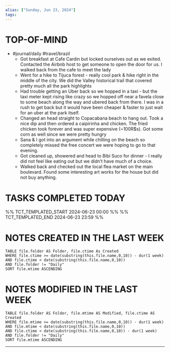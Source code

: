 ```yaml
---
alias: ["Sunday, Jun 23, 2024"]
tags: 
---
```



# TOP-OF-MIND
- #journal/daily #travel/brazil     
	- Got breakfast at Cafe Cardin but locked ourselves out as we exited. Contacted the Airbnb host to get someone to open the door for us. I walked back from the cafe to meet the lady
	- Went for a hike to Tijuca forest - really cool park & hike right in the middle of the city. We did the Valley historical trail that covered pretty much all the park highlights
	- Had trouble getting an Uber back so we hopped in a taxi - but the taxi meter kept rising like crazy so we hopped off near a favela close to some beach along the way and ubered back from there. I was in a rush to get back but it would have been cheaper & faster to just wait for an uber at the park itself.
	- Changed an head straight to Copacabana beach to hang out. Took a nice dip and then ordered a caipirinha and chicken. The fried chicken took forever and was super expensive (~100R$s). Got some corn as well since we were pretty hungry
	- Sana & I got into an argument while chilling on the beach so completely missed the free concert we were hoping to go to that evening.
	- Got cleaned up, showered and head to Bibi Suco for dinner - I really did not feel like eating out but we didn’t have much of a choice.
	- Walked back and checked out the local flea market on the main boulevard. Found some interesting art works for the house but did not buy anything.

# TASKS COMPLETED TODAY
%% TCT_TEMPLATED_START 2024-06-23 00:00 %%
%% TCT_TEMPLATED_END 2024-06-23 23:59 %%


# NOTES CREATED IN THE LAST WEEK
``` dataview
TABLE file.folder AS Folder, file.ctime As Created
WHERE file.ctime >= date(substring(this.file.name,0,10)) - dur(1 week) 
AND file.ctime < date(substring(this.file.name,0,10)) 
AND file.folder != "Daily"
SORT file.mtime ASCENDING
```

# NOTES MODIFIED IN THE LAST WEEK
``` dataview
TABLE file.folder AS Folder, file.mtime AS Modified, file.ctime AS Created
WHERE file.mtime >= date(substring(this.file.name,0,10)) - dur(1 week)
AND file.mtime < date(substring(this.file.name,0,10))
AND file.ctime < date(substring(this.file.name,0,10)) - dur(1 week)
AND file.folder != "Daily"
SORT file.mtime ASCENDING
```
---
